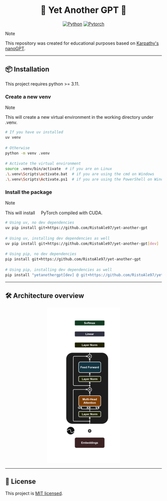<div align="center">

# :robot: Yet Another GPT :robot:
[![Python](https://img.shields.io/badge/Python-3776AB?style=for-the-badge&logo=python&logoColor=white)](https://github.com/python/cpython)
[![Pytorch](https://img.shields.io/badge/PyTorch-EE4C2C?style=for-the-badge&logo=pytorch&logoColor=white)](https://github.com/pytorch/pytorch)

</div>

> [!NOTE]
> This repository was created for educational purposes based on [Karpathy's nanoGPT](https://github.com/karpathy/nanoGPT).

---

## :package: Installation
This project requires python >= 3.11.

### Create a new venv
> [!NOTE]
> This will create a new virtual environment in the working directory under .venv.
```bash
# If you have uv installed
uv venv

# Otherwise
python -m venv .venv

# Activate the virtual environment
source .venv/bin/activate  # if you are on Linux
.\.venv\Scripts\activate.bat  # if you are using the cmd on Windows
.\.venv\Scripts\Activate.ps1  # if you are using the PowerShell on Windows
```

### Install the package
> [!NOTE]
> This will install <img height="15" width="15" src="https://cdn.simpleicons.org/pytorch"/>PyTorch compiled with CUDA.
```bash
# Using uv, no dev dependencies
uv pip install git+https://github.com/RistoAle97/yet-another-gpt

# Using uv, installing dev dependencies as well
uv pip install git+https://github.com/RistoAle97/yet-another-gpt[dev]

# Using pip, no dev dependencies
pip install git+https://github.com/RistoAle97/yet-another-gpt

# Using pip, installing dev dependencies as well
pip install "yetanothergpt[dev] @ git+https://github.com/RistoAle97/yet-another-gpt"
```

---

## :hammer_and_wrench: Architecture overview

<div align="center">
<picture>
  <source media="(prefers-color-scheme: dark)" srcset="https://github.com/RistoAle97/yet-another-gpt/blob/main/assets/gpt_dark.png">
  <source media="(prefers-color-scheme: light)" srcset="https://github.com/RistoAle97/yet-another-gpt/blob/main/assets/gpt_light.png">
  <img alt="GPT architecture" src="https://github.com/RistoAle97/yet-another-gpt/blob/main/assets/gpt_dark.png" height=500>
</picture>
</div>

---

## :memo: License
This project is [MIT licensed](https://github.com/RistoAle97/centered-kernel-alignment/blob/main/LICENSE).
